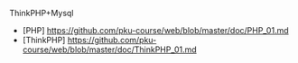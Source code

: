 ThinkPHP+Mysql
* [PHP] https://github.com/pku-course/web/blob/master/doc/PHP_01.md
* [ThinkPHP] https://github.com/pku-course/web/blob/master/doc/ThinkPHP_01.md

